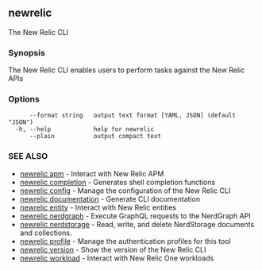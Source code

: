 ## newrelic

The New Relic CLI

### Synopsis

The New Relic CLI enables users to perform tasks against the New Relic APIs

### Options

```
      --format string   output text format [YAML, JSON] (default "JSON")
  -h, --help            help for newrelic
      --plain           output compact text
```

### SEE ALSO

* [newrelic apm](newrelic_apm.md)	 - Interact with New Relic APM
* [newrelic completion](newrelic_completion.md)	 - Generates shell completion functions
* [newrelic config](newrelic_config.md)	 - Manage the configuration of the New Relic CLI
* [newrelic documentation](newrelic_documentation.md)	 - Generate CLI documentation
* [newrelic entity](newrelic_entity.md)	 - Interact with New Relic entities
* [newrelic nerdgraph](newrelic_nerdgraph.md)	 - Execute GraphQL requests to the NerdGraph API
* [newrelic nerdstorage](newrelic_nerdstorage.md)	 - Read, write, and delete NerdStorage documents and collections.
* [newrelic profile](newrelic_profile.md)	 - Manage the authentication profiles for this tool
* [newrelic version](newrelic_version.md)	 - Show the version of the New Relic CLI
* [newrelic workload](newrelic_workload.md)	 - Interact with New Relic One workloads

